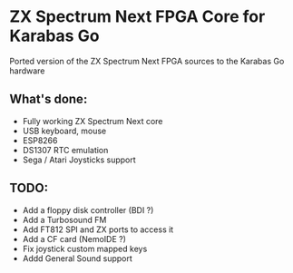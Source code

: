 # ZX Spectrum Next FPGA Core for Karabas Go

Ported version of the ZX Spectrum Next FPGA sources to the Karabas Go hardware

## What's done:
- Fully working ZX Spectrum Next core
- USB keyboard, mouse
- ESP8266
- DS1307 RTC emulation
- Sega / Atari Joysticks support

## TODO:

- Add a floppy disk controller (BDI ?)
- Add a Turbosound FM
- Add FT812 SPI and ZX ports to access it
- Add a CF card (NemoIDE ?)
- Fix joystick custom mapped keys
- Addd General Sound support
